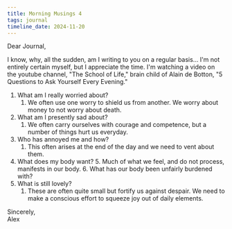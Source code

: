 ```yaml
---
title: Morning Musings 4
tags: journal
timeline_date: 2024-11-20
---
```


Dear Journal,

I know, why, all the sudden, am I writing to you on a regular basis...
I'm not entirely certain myself, but I appreciate the time. I'm watching a video on the youtube channel, "The School of Life,"
brain child of Alain de Botton, "5 Questions to Ask Yourself Every Evening."

1. What am I really worried about?
    1. We often use one worry to shield us from another. We worry about money to not worry about death.
2. What am I presently sad about?
    1. We often carry ourselves with courage and competence, but a number of things hurt us everyday.
3. Who has annoyed me and how?
    1. This often arises at the end of the day and we need to vent about them.
4. What does my body want?
    5. Much of what we feel, and do not process, manifests in our body.
    6. What has our body been unfairly burdened with?
5. What is still lovely?
    1. These are often quite small but fortify us against despair. We need to make a conscious effort to squeeze joy out of daily elements.

Sincerely,\
Alex
